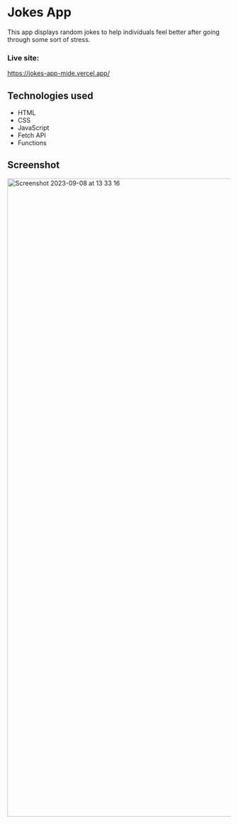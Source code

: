 # Jokes App

This app displays random jokes to help individuals feel better after going through some sort of stress.

### Live site: 
https://jokes-app-mide.vercel.app/ 


## Technologies used
- HTML 
- CSS
- JavaScript
- Fetch API
- Functions

  
## Screenshot

<img width="1440" alt="Screenshot 2023-09-08 at 13 33 16" src="https://github.com/mideD3V/jokes-app/assets/105247728/4fb9a55d-5bc7-4e53-a1f9-36474f9e53c7">
